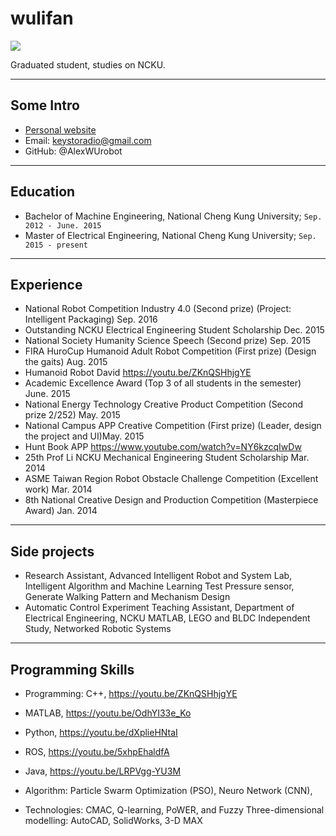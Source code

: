 # wulifan

![](https://lh3.googleusercontent.com/JY4wYh9_nIVsaObcG55WQ0P1GBtvsKBfOcB02kUTDW1hhB2TDaej9VMDRgwk_ghvDEqLAmxzSS6uprnEJ34WO2JdPWsOvpmo0dePXXaKBitalN7vC6zjeDR7493YGEfVCeznE6HNbTAcxd73GY7trzU91x7s9XWhxC3_Ku8E8JOSbt2Blk4ilcgkdkYC9PLiqyC0RWL-1mN-3c23WpEVJyWaom-nedkN-Xs-amdl_B27y1QuC_ej14XYxpkaIOxu_i_gEh5ojLxLKIYUXv7ZOi4kffXrmCVdg1Gfu_Ss843EwDRdvfUcjWbO3YfeAGwvoNhfi9hQnghpAttBUz7BB2wqQBUgh6HxqzGa8-s__FEPSgI6zh_Hrbtmb4fnWxN1W8sm0WbmLoxrmLT6y2Ujzg587MX0b5rTjY4a44c8_5CVZcT8Ik3FuUOKofCyqE649qJ0FIX4JpoMME30k2ZzA4KvUSdQ5O1vTIBOKrbzLNxKh2vaPYT0seCkfshQWUGTdHhz9XkM9P0EgqR4JiZikmKls9Pm9FoIRD5WJiE62AE_EX4H_YkovDmFSAh9KXRq3_4oLl0z-HGMnzCxi7LwTw7RNmbZtVNGfUWiBw6f8GLGpb-WZZJ5VLIRWlOCPeo=w306-h531-no)

Graduated student, studies on NCKU.

---

## Some Intro
* [Personal website](https://yungshenglu.github.io)
* Email: keystoradio@gmail.com
* GitHub: @AlexWUrobot

---

## Education

* Bachelor of Machine Engineering, National Cheng Kung University; `Sep. 2012 - June. 2015`
* Master of Electrical Engineering, National Cheng Kung University; `Sep. 2015 - present`

---

## Experience

* National Robot Competition Industry 4.0 (Second prize) (Project: Intelligent Packaging) Sep. 2016
* Outstanding NCKU Electrical Engineering Student Scholarship Dec. 2015
* National Society Humanity Science Speech (Second prize) Sep. 2015
* FIRA HuroCup Humanoid Adult Robot Competition (First prize) (Design the gaits) Aug. 2015
* Humanoid Robot David https://youtu.be/ZKnQSHhjgYE
* Academic Excellence Award (Top 3 of all students in the semester) June. 2015
* National Energy Technology Creative Product Competition (Second prize 2/252) May. 2015
* National Campus APP Creative Competition (First prize) (Leader, design the project and UI)May. 2015
* Hunt Book APP https://www.youtube.com/watch?v=NY6kzcqIwDw
* 25th Prof Li NCKU Mechanical Engineering Student Scholarship Mar. 2014
* ASME Taiwan Region Robot Obstacle Challenge Competition (Excellent work) Mar. 2014
* 8th National Creative Design and Production Competition (Masterpiece Award) Jan. 2014
---

## Side projects

* Research Assistant, Advanced Intelligent Robot and System Lab,
 ̇Intelligent Algorithm and Machine Learning
 ̇Test Pressure sensor, Generate Walking Pattern and Mechanism Design
* Automatic Control Experiment Teaching Assistant, Department of Electrical Engineering, NCKU
 ̇MATLAB, LEGO and BLDC 
Independent Study, Networked Robotic Systems
--- 

## Programming Skills

* Programming: C++, https://youtu.be/ZKnQSHhjgYE
* MATLAB, https://youtu.be/OdhYI33e_Ko
* Python, https://youtu.be/dXplieHNtaI
* ROS, https://youtu.be/5xhpEhaldfA
* Java, https://youtu.be/LRPVgg-YU3M

* Algorithm: Particle Swarm Optimization (PSO), Neuro Network (CNN),
* Technologies: CMAC, Q-learning, PoWER, and Fuzzy
Three-dimensional modelling: AutoCAD, SolidWorks, 3-D MAX
